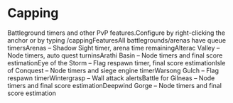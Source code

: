 # Capping

Battleground timers and other PvP features.Configure by right-clicking the anchor or by typing /cappingFeaturesAll battlegrounds/arenas have queue timersArenas – Shadow Sight timer, arena time remainingAlterac Valley – Node timers, auto quest turninsArathi Basin – Node timers and final score estimationEye of the Storm – Flag respawn timer, final score estimationIsle of Conquest – Node timers and siege engine timerWarsong Gulch – Flag respawn timerWintergrasp – Wall attack alertsBattle for Gilneas – Node timers and final score estimationDeepwind Gorge – Node timers and final score estimation
